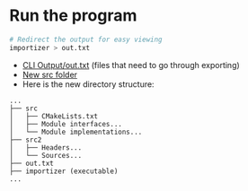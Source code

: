 # Run the program
```sh
# Redirect the output for easy viewing
importizer > out.txt
```
- [CLI Output/out.txt](out.txt) (files that need to go through exporting)
- [New src folder](src)
- Here is the new directory structure:
```
...
├── src
│   ├── CMakeLists.txt
│   ├── Module interfaces...
│   └── Module implementations...
├── src2
│   ├── Headers...
│   └── Sources...
├── out.txt
├── importizer (executable)
...
```